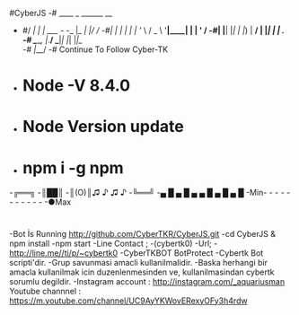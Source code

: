 
#CyberJS
-#   ____     _                    ______  __
- #/ ___|   _| |__   ___ -_ -__   |_   _| |/ /
-#| |  | | | | '_ \ / _ \ '__|____| | | ' /
-#| |__| |_| | |_) |  __/ | |_____| | | . \
-# \____\__, |_.__/ \___|_|       |_| |_|\_\
-#      |___/
-#    Continue To Follow Cyber-TK
- #   Node -V 8.4.0
-  #  Node Version update 
-   # npm i -g npm
-╔══╗ 
-║██║ 
-║(O)║♫ ♪ ♫ ♪
-╚══╝
-▄ █ ▄ █ ▄ ▄ █ ▄ █ ▄ █
-Min- - - - - - - - - - - -●Max 
#
-Bot İs Running
 http://github.com/CyberTKR/CyberJS.git
 -cd CyberJS & npm install
 -npm start
-Line Contact ;
-(cybertk0)
-Url;
-http://line.me//ti/p/~cybertk0
-CyberTKBOT BotProtect
-Cybertk Bot scripti'dir.
-Grup savunmasi amacli kullanilmalidir.
-Baska herhangi bir amacla kullanilmak icin duzenlenmesinden ve, kullanilmasindan cybertk sorumlu degildir.
-Instagram account : http://instagram.com/_aquariusman Youtube channnel : https://m.youtube.com/channel/UC9AyYKWovERexyOFy3h4rdw

 
